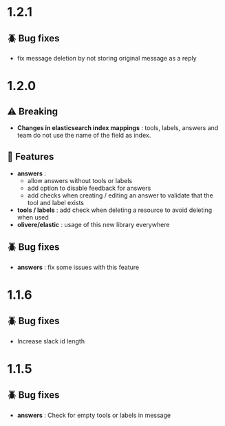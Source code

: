 # 1.2.1

## :beetle: Bug fixes

- fix message deletion by not storing original message as a reply 

# 1.2.0

## :warning: Breaking

- **Changes in elasticsearch index mappings** : tools, labels, answers and team do not use the name of the field as index.

## :rocket: Features

- **answers** :
    - allow answers without tools or labels
    - add option to disable feedback for answers
    - add checks when creating / editing an answer to validate that the tool and label exists
- **tools / labels** : add check when deleting a resource to avoid deleting when used
- **olivere/elastic** : usage of this new library everywhere

## :beetle: Bug fixes

- **answers** : fix some issues with this feature

# 1.1.6

## :beetle: Bug fixes

- Increase slack id length

# 1.1.5

## :beetle: Bug fixes

- **answers** : Check for empty tools or labels in message
